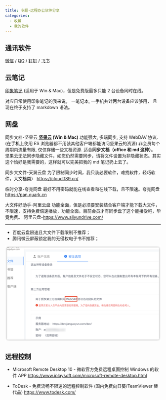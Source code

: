 ```yaml
---
title: 专题-远程办公软件分享
categories:
  - 收藏
  - 我的软件
---
```


## 通讯软件

[微信](https://weixin.qq.com/) / [QQ](https://im.qq.com/) / [钉钉](https://www.dingtalk.com/) / [飞书](https://www.feishu.cn/)

## 云笔记

[印象笔记][1] (适用于 Win & Mac)，但是免费版最多只能 2 台设备同时在线。

对应日常使用印象笔记的我来说， 一笔记本, 一手机共计两台设备应该够用， 且现在终于支持了 markdown 语法。

## 网盘

同步文档-坚果云
**[坚果云](https://www.jianguoyun.com/) (Win & Mac)**
功能强大, 多端同步, 支持 WebDAV 协议. (在手机上使用 ES 浏览器都不用装其他客户端都能访问坚果云的资源)
非会员每个周期内流量有限, 仅仅存储一些文档资源. 适合**同步文档（office 和 md 这种）**。
坚果云无法同步隐藏文件，如您仍然需要同步，请将文件设置为非隐藏状态。其实这个恰好是我需要的，这样就可以完美把我的 md 笔记扔上去了。

同步大文件-天翼云盘
为了限制同步时间，我只装必要软件，难找软件，轻巧软件，大文档类） <https://cloud.189.cn/>

临时分享-夸克网盘
最好不用密码就能在线查看和在线下载，且不限速。夸克网盘 <https://pan.quark.cn>

大文件好助手-阿里云盘
功能全面，但是必须要安装结合客户端才能下载大文件，不限速，支持免费倍速播放，功能全面。目前会员才有同步盘了这个能接受吧，毕竟免费。
阿里云盘-<https://www.aliyundrive.com/>

- - -

* 百度云盘限速且大文件下载限制不推荐；
* 腾讯微云屏蔽锁定我的无侵权电子书不推荐；

![坚果云-WebDAV 启用](./imgs/%E4%B8%93%E9%A2%98-%E8%BF%9C%E7%A8%8B%E5%8A%9E%E5%85%AC%E8%BD%AF%E4%BB%B6%E5%88%86%E4%BA%AB/WebDAV%E5%90%AF%E7%94%A8.png)

## 远程控制

* Microsoft Remote Desktop 10 - 微软官方免费远程桌面控制 Windows 的软件 APP
<https://www.iplaysoft.com/microsoft-remote-desktop.html>

* ToDesk - 免费流畅不限速的远程控制软件 (国内免费向日葵/TeamViewer 替代品)
<https://www.todesk.com/>

[1]: https://www.yinxiang.com/
